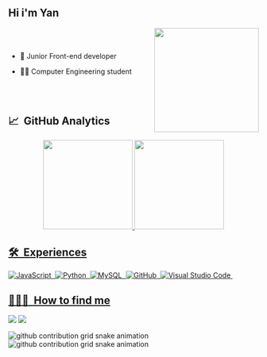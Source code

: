 ## Hi i'm Yan

<img align="right" img src="https://i.picasion.com/pic92/e86cb7c4d2cfa52186bbfb765253555e.gif" width="210"/>

<br><br>

- 🦝 Junior Front-end developer

- 🧑‍💻 Computer Engineering student

<br><br> 

## 📈 &nbsp;GitHub Analytics
<div align="center">
  <a href="https://github.com/yanmathzz">
  <img height="180em" src="https://github-readme-stats.vercel.app/api?username=yanmathzz&show_icons=true&theme=ocean_dark&include_all_commits=true&count_private=true"/>
  <img height="180em" src="https://github-readme-stats.vercel.app/api/top-langs/?username=yanmathzz&layout=compact&langs_count=7&theme=ocean_dark"/>
</div>

## 🛠 &nbsp;Experiences
![JavaScript](https://img.shields.io/badge/-JavaScript-05122A?style=flat&logo=javascript)&nbsp;
![Python](https://img.shields.io/badge/-python-05122A?style=flat&logo=python)&nbsp;
![MySQL](https://img.shields.io/badge/-MySQL-05122A?style=flat&logo=MySQL)&nbsp;
![GitHub](https://img.shields.io/badge/-GitHub-05122A?style=flat&logo=github)&nbsp;
![Visual Studio Code](https://img.shields.io/badge/-Visual%20Studio%20Code-05122A?style=flat&logo=visual-studio-code&logoColor=007ACC)&nbsp;

 ## 👨🏽‍💻 &nbsp;How to find me
<div> 
  <a href = "mailto:ymatheus706@gmail.com"><img src="https://img.shields.io/badge/-Gmail-%23333?style=for-the-badge&logo=gmail&logoColor=white" target="_blank"></a>
  <a href="https://www.linkedin.com/in/yan-matheus-361b6b235/" target="_blank"><img src="https://img.shields.io/badge/-LinkedIn-%230077B5?style=for-the-badge&logo=linkedin&logoColor=white" target="_blank"></a> 
  
</div>

![github contribution grid snake animation](https://raw.githubusercontent.com/yanmathzz/yanmathzz/output/github-contribution-grid-snake-dark.svg#gh-dark-mode-only)![github contribution grid snake animation](https://raw.githubusercontent.com/yanmathzz/yanmathzz/output/github-contribution-grid-snake.svg#gh-light-mode-only)

 
